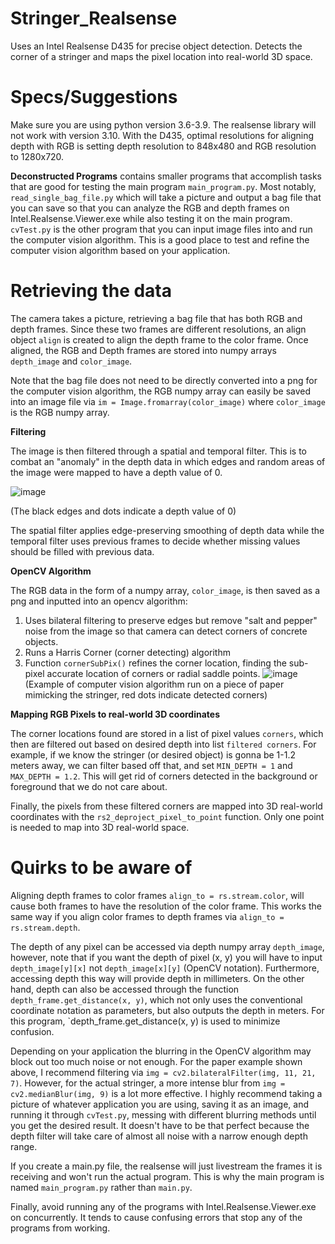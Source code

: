 # Stringer_Realsense
Uses an Intel Realsense D435 for precise object detection. Detects the corner of a stringer and maps the pixel location into real-world 3D space.

# Specs/Suggestions

Make sure you are using python version 3.6-3.9. The realsense library will not work with version 3.10.
With the D435, optimal resolutions for aligning depth with RGB is setting depth resolution to 848x480 and RGB resolution to 1280x720.

**Deconstructed Programs** contains smaller programs that accomplish tasks that are good for testing the main program `main_program.py`. Most notably,
`read_single_bag_file.py` which will take a picture and output a bag file that you can save so that you can analyze the RGB and depth frames on Intel.Realsense.Viewer.exe while also testing it on the main program. `cvTest.py` is the other program that you can input image files into and run the computer vision algorithm. This is a good place to test and refine the computer vision algorithm based on your application.

# Retrieving the data

The camera takes a picture, retrieving a bag file that has both RGB and depth frames. Since these two frames are different resolutions, an align object `align` is created to align the depth frame to the color frame. Once aligned, the RGB and Depth frames are stored into numpy arrays `depth_image` and `color_image`. 

Note that the bag file does not need to be directly converted into a png for the computer vision algorithm, the RGB numpy array can easily be saved into an image file via `im = Image.fromarray(color_image)` where `color_image` is the RGB numpy array.

**Filtering**

The image is then filtered through a spatial and temporal filter. This is to combat an "anomaly" in the depth data in which edges and random areas of the image were mapped to have a depth value of 0.

![image](https://user-images.githubusercontent.com/86447811/170658290-0cc7bb66-e418-4de8-aeb1-aaf6024bca83.png)

(The black edges and dots indicate a depth value of 0)

The spatial filter applies edge-preserving smoothing of depth data while the temporal filter uses previous frames to decide whether missing values should be filled with previous data.

**OpenCV Algorithm**

The RGB data in the form of a numpy array, `color_image`, is then saved as a png and inputted into an opencv algorithm:
1. Uses bilateral filtering to preserve edges but remove "salt and pepper" noise from the image so that camera can detect corners of concrete objects.
2. Runs a Harris Corner (corner detecting) algorithm
3. Function `cornerSubPix()` refines the corner location, finding the sub-pixel accurate location of corners or radial saddle points.
![image](https://user-images.githubusercontent.com/86447811/171096614-a89233b2-7610-40a9-bdd4-0c40ac79e9a9.png)
(Example of computer vision algorithm run on a piece of paper mimicking the stringer, red dots indicate detected corners)


**Mapping RGB Pixels to real-world 3D coordinates**

The corner locations found are stored in a list of pixel values `corners`, which then are filtered out based on desired depth into list `filtered corners`. For example, if we know the stringer (or desired object) is gonna be 1-1.2 meters away, we can filter based off that, and set `MIN_DEPTH = 1` and `MAX_DEPTH = 1.2`. This will get rid of corners detected in the background or foreground that we do not care about.

Finally, the pixels from these filtered corners are mapped into 3D real-world coordinates with the `rs2_deproject_pixel_to_point` function. Only one point is needed to map into 3D real-world space.

# Quirks to be aware of
Aligning depth frames to color frames `align_to = rs.stream.color`, will cause both frames to have the resolution of the color frame. This works the same way if you align color frames to depth frames via `align_to = rs.stream.depth`.

The depth of any pixel can be accessed via depth numpy array `depth_image`, however, note that if you want the depth of pixel (x, y) you will have to input `depth_image[y][x]` not `depth_image[x][y]` (OpenCV notation). Furthermore, accessing depth this way will provide depth in millimeters. On the other hand, depth can also be accessed through the function `depth_frame.get_distance(x, y)`, which not only uses the conventional coordinate notation as parameters, but also outputs the depth in meters. For this program, `depth_frame.get_distance(x, y) is used to minimize confusion.

Depending on your application the blurring in the OpenCV algorithm may block out too much noise or not enough. For the paper example shown above, I recommend filtering via `img = cv2.bilateralFilter(img, 11, 21, 7)`. However, for the actual stringer, a more intense blur from `img = cv2.medianBlur(img, 9)` is a lot more effective. I highly recommend taking a picture of whatever application you are using, saving it as an image, and running it through `cvTest.py`, messing with different blurring methods until you get the desired result. It doesn't have to be that perfect because the depth filter will take care of almost all noise with a narrow enough depth range.

If you create a main.py file, the realsense will just livestream the frames it is receiving and won't run the actual program. This is why the main program is named `main_program.py` rather than `main.py`.

Finally, avoid running any of the programs with Intel.Realsense.Viewer.exe on concurrently. It tends to cause confusing errors that stop any of the programs from working.
